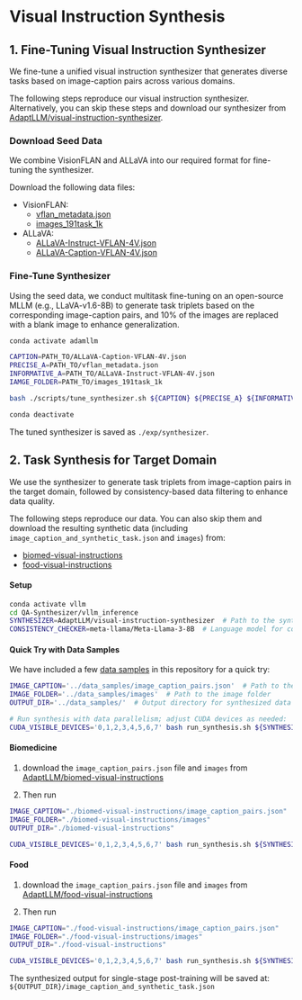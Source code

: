 # Visual Instruction Synthesis  

## 1. Fine-Tuning Visual Instruction Synthesizer  
We fine-tune a unified visual instruction synthesizer that generates diverse tasks based on image-caption pairs across various domains.  

The following steps reproduce our visual instruction synthesizer. Alternatively, you can skip these steps and download our synthesizer from [AdaptLLM/visual-instruction-synthesizer](https://huggingface.co/AdaptLLM/visual-instruction-synthesizer).  

### Download Seed Data

We combine VisionFLAN and ALLaVA into our required format for fine-tuning the synthesizer.

Download the following data files:
- VisionFLAN: 
  * [vflan_metadata.json](https://huggingface.co/datasets/Vision-Flan/vision-flan_191-task_1k/blob/main/metadata.json)
  * [images_191task_1k](https://huggingface.co/datasets/Vision-Flan/vision-flan_191-task_1k/blob/main/image_191-task_1k.zip)
- ALLaVA: 
  * [ALLaVA-Instruct-VFLAN-4V.json](https://huggingface.co/datasets/FreedomIntelligence/ALLaVA-4V/blob/main/allava_vflan/ALLaVA-Instruct-VFLAN-4V.json)
  * [ALLaVA-Caption-VFLAN-4V.json](https://huggingface.co/datasets/FreedomIntelligence/ALLaVA-4V/blob/main/allava_vflan/ALLaVA-Caption-VFLAN-4V.json)

### Fine-Tune Synthesizer

Using the seed data, we conduct multitask fine-tuning on an open-source MLLM (e.g., LLaVA-v1.6-8B) to generate task triplets based on the corresponding image-caption pairs, and 10% of the images are replaced with a blank image to enhance generalization.

```bash
conda activate adamllm

CAPTION=PATH_TO/ALLaVA-Caption-VFLAN-4V.json
PRECISE_A=PATH_TO/vflan_metadata.json
INFORMATIVE_A=PATH_TO/ALLaVA-Instruct-VFLAN-4V.json
IAMGE_FOLDER=PATH_TO/images_191task_1k

bash ./scripts/tune_synthesizer.sh ${CAPTION} ${PRECISE_A} ${INFORMATIVE_A} ${IAMGE_FOLDER}

conda deactivate
```

The tuned synthesizer is saved as `./exp/synthesizer`.

## 2. Task Synthesis for Target Domain  
We use the synthesizer to generate task triplets from image-caption pairs in the target domain, followed by consistency-based data filtering to enhance data quality.  

The following steps reproduce our data. You can also skip them and download the resulting synthetic data (including `image_caption_and_synthetic_task.json` and `images`) from:
- [biomed-visual-instructions](https://huggingface.co/datasets/AdaptLLM/biomed-visual-instructions)  
- [food-visual-instructions](https://huggingface.co/datasets/AdaptLLM/food-visual-instructions)  

#### Setup  
```bash  
conda activate vllm  
cd QA-Synthesizer/vllm_inference  
SYNTHESIZER=AdaptLLM/visual-instruction-synthesizer  # Path to the synthesizer  
CONSISTENCY_CHECKER=meta-llama/Meta-Llama-3-8B  # Language model for consistency checks  
```  

#### **Quick Try with Data Samples** 
We have included a few [data samples](../data_samples) in this repository for a quick try:
```bash  
IMAGE_CAPTION='../data_samples/image_caption_pairs.json'  # Path to the image-caption pairs 
IMAGE_FOLDER='../data_samples/images'  # Path to the image folder  
OUTPUT_DIR='../data_samples/'  # Output directory for synthesized data  

# Run synthesis with data parallelism; adjust CUDA devices as needed:  
CUDA_VISIBLE_DEVICES='0,1,2,3,4,5,6,7' bash run_synthesis.sh ${SYNTHESIZER} ${CONSISTENCY_CHECKER} ${IMAGE_CAPTION} ${IMAGE_FOLDER} ${OUTPUT_DIR}  
```  

#### **Biomedicine** 
1. download the `image_caption_pairs.json` file and `images` from [AdaptLLM/biomed-visual-instructions](https://huggingface.co/datasets/AdaptLLM/biomed-visual-instructions)

2. Then run
  ```bash  
  IMAGE_CAPTION="./biomed-visual-instructions/image_caption_pairs.json"  
  IMAGE_FOLDER="./biomed-visual-instructions/images"  
  OUTPUT_DIR="./biomed-visual-instructions"  

  CUDA_VISIBLE_DEVICES='0,1,2,3,4,5,6,7' bash run_synthesis.sh ${SYNTHESIZER} ${CONSISTENCY_CHECKER} ${IMAGE_CAPTION} ${IMAGE_FOLDER} ${OUTPUT_DIR}  
  ```  

#### **Food**  
1. download the `image_caption_pairs.json` file and `images` from [AdaptLLM/food-visual-instructions](https://huggingface.co/datasets/AdaptLLM/food-visual-instructions)

2. Then run
  ```bash  
  IMAGE_CAPTION="./food-visual-instructions/image_caption_pairs.json"  
  IMAGE_FOLDER="./food-visual-instructions/images"  
  OUTPUT_DIR="./food-visual-instructions"  

  CUDA_VISIBLE_DEVICES='0,1,2,3,4,5,6,7' bash run_synthesis.sh ${SYNTHESIZER} ${CONSISTENCY_CHECKER} ${IMAGE_CAPTION} ${IMAGE_FOLDER} ${OUTPUT_DIR}  
  ```  

The synthesized output for single-stage post-training will be saved at: `${OUTPUT_DIR}/image_caption_and_synthetic_task.json`  